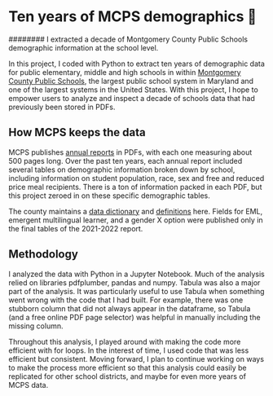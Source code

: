 # Ten years of MCPS demographics 🏫
######## I extracted a decade of Montgomery County Public Schools demographic information at the school level.

In this project, I coded with Python to extract ten years of demographic data for public elementary, middle and high schools in within [Montgomery County Public Schools](https://www.montgomeryschoolsmd.org/), the largest public school system in Maryland and one of the largest systems in the United States. With this project, I hope to empower users to analyze and inspect a decade of schools data that had previously been stored in PDFs.

## How MCPS keeps the data

MCPS publishes [annual reports](https://ww2.montgomeryschoolsmd.org/departments/sharedaccountability/glance/index.aspx) in PDFs, with each one measuring about 500 pages long. Over the past ten years, each annual report included several tables on demographic information broken down by school, including information on student population, race, sex and free and reduced price meal recipients. There is a ton of information packed in each PDF, but this project zeroed in on these specific demographic tables.

The county maintains a [data dictionary](https://www.montgomeryschoolsmd.org/departments/sharedaccountability/glance/definitions.aspx) and [definitions](https://www.montgomeryschoolsmd.org/departments/sharedaccountability/glance/definitions.aspx) here. Fields for EML, emergent multilingual learner, and a gender X option were published only in the final tables of the 2021-2022 report.

## Methodology

I analyzed the data with Python in a Jupyter Notebook. Much of the analysis relied on libraries pdfplumber, pandas and numpy. Tabula was also a major part of the analysis. It was particularly useful to use Tabula when something went wrong with the code that I had built. For example, there was one stubborn column that did not always appear in the dataframe, so Tabula (and a free online PDF page selector) was helpful in manually including the missing column.

Throughout this analysis, I played around with making the code more efficient with for loops. In the interest of time, I used code that was less efficient but consistent. Moving forward, I plan to continue working on ways to make the process more efficient so that this analysis could easily be replicated for other school districts, and maybe for even more years of MCPS data.
